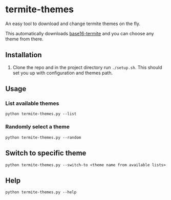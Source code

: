 # termite-themes
An easy tool to download and change termite themes on the fly.

This automatically downloads [base16-termite](https://github.com/khamer/base16-termite) and you can choose any theme from there.


## Installation
1. Clone the repo and in the project directory run `./setup.sh`. This should set you up with configuration and themes path.


## Usage
### List available themes
`python termite-themes.py --list`

### Randomly select a theme
`python termite-themes.py --random`

## Switch to specific theme
`python termite-themes.py --switch-to <theme name from available lists>`

## Help
`python termite-themes.py --help`
